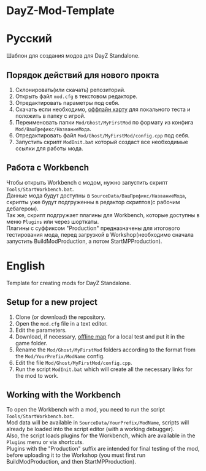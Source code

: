 # DayZ-Mod-Template

# Русский
Шаблон для создания модов для DayZ Standalone.

## Порядок действий для нового прокта

1) Склонировать(или скачать) репозиторий.
2) Открыть файл `mod.cfg` в текстовом редакторе.
3) Отредактировать параметры под себя.
4) Скачать если необходимо, [оффлайн карту](https://github.com/Arkensor/DayZCommunityOfflineMod) для локального теста и положить в папку с игрой.
5) Переименовать папки `Mod/Ghost/MyFirstMod` по формату из конфига `Mod/ВашПрефикс/НазваниеМода`.
6) Отредактировать файл `Mod/Ghost/MyFirstMod/config.cpp` под себя.
7) Запустить скрипт `ModInit.bat` который создаст все необходимые ссылки для работы мода.

## Работа с Workbench

Чтобы открыть Workbench с модом, нужно запустить скрипт `Tools/StartWorkbench.bat`.\
Данные мода будут доступны в `SourceData/ВашПрефикс/НазваниеМода`, скрипты уже будут подгруженны в редактор скриптов(с рабочим дебагером).\
Так же, скрипт подгружает плагины для Workbench, которые доступны в меню `Plugins` или через шорткаты.\
Плагины с суффиксом "Production" предназначены для итогового тестирования мода, перед загрузкой в Workshop(необходимо сначала запустить BuildModProduction, а потом StartMPProduction).

# English
Template for creating mods for DayZ Standalone.

## Setup for a new project

1) Clone (or download) the repository.
2) Open the `mod.cfg` file in a text editor.
3) Edit the parameters.
4) Download, if necessary, [offline map](https://github.com/Arkensor/DayZCommunityOfflineMod) for a local test and put it in the game folder.
5) Rename the `Mod/Ghost/MyFirstMod` folders according to the format from the `Mod/YourPrefix/ModName` config.
6) Edit the file `Mod/Ghost/MyFirstMod/config.cpp`.
7) Run the script `ModInit.bat` which will create all the necessary links for the mod to work.

## Working with the Workbench

To open the Workbench with a mod, you need to run the script `Tools/StartWorkbench.bat`. \
Mod data will be available in `SourceData/YourPrefix/ModName`, scripts will already be loaded into the script editor (with a working debugger). \
Also, the script loads plugins for the Workbench, which are available in the `Plugins` menu or via shortcuts. \
Plugins with the "Production" suffix are intended for final testing of the mod, before uploading it to the Workshop (you must first run BuildModProduction, and then StartMPProduction).
